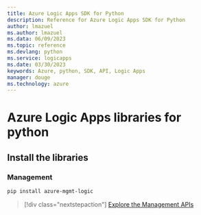 ```yaml
---
title: Azure Logic Apps SDK for Python
description: Reference for Azure Logic Apps SDK for Python
author: lmazuel
ms.author: lmazuel
ms.data: 06/09/2023
ms.topic: reference
ms.devlang: python
ms.service: logicapps
ms.date: 03/30/2023
keywords: Azure, python, SDK, API, Logic Apps
manager: douge
ms.technology: azure
---
```

# Azure Logic Apps libraries for python

## Install the libraries


### Management

```bash
pip install azure-mgmt-logic
```
> [!div class="nextstepaction"]
> [Explore the Management APIs](/python/api/overview/azure/logicapps/management)